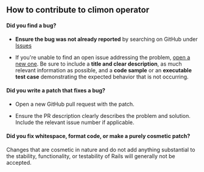 ## How to contribute to climon operator

#### **Did you find a bug?**

* **Ensure the bug was not already reported** by searching on GitHub under [Issues](https://github.com/devopstoday11/climon/issues)

* If you're unable to find an open issue addressing the problem, [open a new one](https://github.com/devopstoday11/climon/issues/new). Be sure to include a **title and clear description**, as much relevant information as possible, and a **code sample** or an **executable test case** demonstrating the expected behavior that is not occurring.

#### **Did you write a patch that fixes a bug?**

* Open a new GitHub pull request with the patch.

* Ensure the PR description clearly describes the problem and solution. Include the relevant issue number if applicable.



#### **Did you fix whitespace, format code, or make a purely cosmetic patch?**

Changes that are cosmetic in nature and do not add anything substantial to the stability, functionality, or testability of Rails will generally not be accepted.

